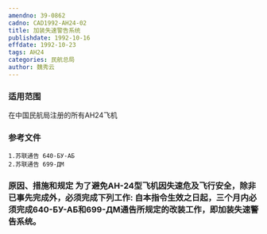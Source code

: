 ```yaml
---
amendno: 39-0862  
cadno: CAD1992-AH24-02  
title: 加装失速警告系统  
publishdate: 1992-10-16  
effdate: 1992-10-23  
tags: AH24  
categories: 民航总局  
author: 魏秀云  
---
```

  
### 适用范围  
在中国民航局注册的所有AH24飞机  
  
<!--more-->  
### 参考文件  
    1.苏联通告 640-БУ-АБ  
    2.苏联通告 699-ДМ  
  
### 原因、措施和规定     为了避免AH-24型飞机因失速危及飞行安全，除非已事先完成外，必须完成下列工作:     自本指令生效之日起，三个月内必须完成640-БУ-АБ和699-ДМ通告所规定的改装工作，即加装失速警告系统。  
